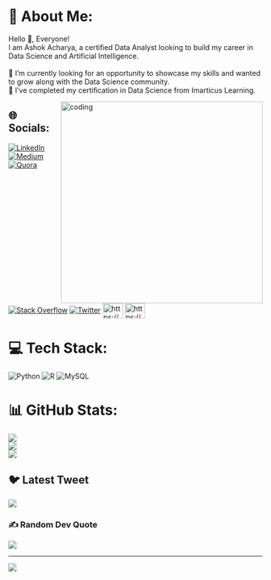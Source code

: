 # 💫 About Me:
Hello 👋, Everyone!<br>I am Ashok Acharya, a certified Data Analyst looking to build my career in Data Science and Artificial Intelligence.<br><br>🔭 I’m currently looking for an opportunity to showcase my skills and wanted to grow along with the Data Science community.<br>🌱 I've completed my certification in Data Science from Imarticus Learning.

<img align="right" alt="coding" width="400" src="https://media1.tenor.com/images/cd37fa49c983ac905df0016fd5b6a2ee/tenor.gif?itemid=13165216">


## 🌐 Socials:
[![LinkedIn](https://img.shields.io/badge/LinkedIn-%230077B5.svg?logo=linkedin&logoColor=white)](https://linkedin.com/in/https://www.linkedin.com/in/ashok-acharya-2048921a1/) [![Medium](https://img.shields.io/badge/Medium-12100E?logo=medium&logoColor=white)](https://medium.com/@https://medium.com/@aashokaacharya) [![Quora](https://img.shields.io/badge/Quora-%23B92B27.svg?logo=Quora&logoColor=white)](https://quora.com/profile/https://www.quora.com/profile/Ashok-Acharya-41) [![Stack Overflow](https://img.shields.io/badge/-Stackoverflow-FE7A16?logo=stack-overflow&logoColor=white)](https://stackoverflow.com/users/https://stackoverflow.com/users/21510552/ashok-acharya) [![Twitter](https://img.shields.io/badge/Twitter-%231DA1F2.svg?logo=Twitter&logoColor=white)](https://twitter.com/https://twitter.com/aashok_aacharya) <a href="https://kaggle.com/https://www.kaggle.com/aashokaacharya" target="blank"><img align="center" src="https://raw.githubusercontent.com/rahuldkjain/github-profile-readme-generator/master/src/images/icons/Social/kaggle.svg" alt="https://www.kaggle.com/aashokaacharya" height="30" width="40" /></a> <a href="https://www.hackerrank.com/https://www.hackerrank.com/aashokaacharya?hr_r=1" target="blank"><img align="center" src="https://raw.githubusercontent.com/rahuldkjain/github-profile-readme-generator/master/src/images/icons/Social/hackerrank.svg" alt="https://www.hackerrank.com/aashokaacharya?hr_r=1" height="30" width="40" /></a>



# 💻 Tech Stack:
![Python](https://img.shields.io/badge/python-3670A0?style=for-the-badge&logo=python&logoColor=ffdd54) ![R](https://img.shields.io/badge/r-%23276DC3.svg?style=for-the-badge&logo=r&logoColor=white) ![MySQL](https://img.shields.io/badge/mysql-%2300f.svg?style=for-the-badge&logo=mysql&logoColor=white)
# 📊 GitHub Stats:
![](https://github-readme-stats.vercel.app/api?username=aashok30&theme=dark&hide_border=false&include_all_commits=false&count_private=false)<br/>
![](https://github-readme-streak-stats.herokuapp.com/?user=aashok30&theme=dark&hide_border=false)<br/>
![](https://github-readme-stats.vercel.app/api/top-langs/?username=aashok30&theme=dark&hide_border=false&include_all_commits=false&count_private=false&layout=compact)


## 🐦 Latest Tweet
[![](https://gtce.itsvg.in/api?username=https://twitter.com/aashok_aacharya)](https://github.com/VishwaGauravIn/github-twitter-card-embed)

### ✍️ Random Dev Quote
![](https://quotes-github-readme.vercel.app/api?type=horizontal&theme=radical)

---
[![](https://visitcount.itsvg.in/api?id=aashok30&icon=0&color=0)](https://visitcount.itsvg.in)
